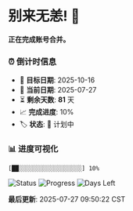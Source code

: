 # 别来无恙! 👋

**正在完成账号合并。**

### ⏰ 倒计时信息

- 🎯 **目标日期**: 2025-10-16
- 📅 **当前日期**: 2025-07-27  
- ⏳ **剩余天数**: **81** 天
- 📈 **完成进度**: 10%
- 🏷️ **状态**: 📅 计划中

### 📊 进度可视化

```
[██░░░░░░░░░░░░░░░░░░] 10%
```

![Status](https://img.shields.io/badge/状态-计划中-blue)
![Progress](https://img.shields.io/badge/进度-10%25-blue)
![Days Left](https://img.shields.io/badge/剩余天数-81-orange)

**最后更新**: 2025-07-27 09:50:22 CST

